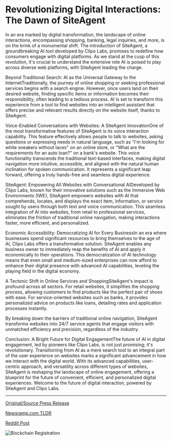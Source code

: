 # Revolutionizing Digital Interactions: The Dawn of SiteAgent

In an era marked by digital transformation, the landscape of online interactions, encompassing shopping, banking, legal inquiries, and more, is on the brink of a monumental shift. The introduction of SiteAgent, a groundbreaking AI tool developed by Clipo Labs, promises to redefine how consumers engage with digital platforms. As we stand at the cusp of this revolution, it's crucial to understand the extensive role AI is poised to play across diverse web platforms, with SiteAgent leading the charge.

Beyond Traditional Search: AI as the Universal Gateway to the InternetTraditionally, the journey of online shopping or seeking professional services begins with a search engine. However, once users land on their desired website, finding specific items or information becomes their responsibility, often leading to a tedious process. AI is set to transform this experience from a tool to find websites into an intelligent assistant that offers precise and relevant results directly on the website itself, thanks to SiteAgent.

Voice-Enabled Conversations with Websites: A SiteAgent InnovationOne of the most transformative features of SiteAgent is its voice interaction capability. This feature effectively allows people to talk to websites, asking questions or expressing needs in natural language, such as "I'm looking for white sneakers without laces" on an online store, or "What are the requirements for an auto loan?" on a bank's website. This voice functionality transcends the traditional text-based interfaces, making digital navigation more intuitive, accessible, and aligned with the natural human inclination for spoken communication. It represents a significant leap forward, offering a truly hands-free and seamless digital experience.

SiteAgent: Empowering All Websites with Conversational AIDeveloped by Clipo Labs, known for their innovative solutions such as the Immersive Web Environments (IWE), SiteAgent empowers websites with AI that comprehends, locates, and displays the exact item, information, or service sought by users through both text and voice communication. This seamless integration of AI into websites, from retail to professional services, eliminates the friction of traditional online navigation, making interactions faster, more efficient, and personalized.

Economic Accessibility: Democratizing AI for Every BusinessIn an era where businesses spend significant resources to bring themselves to the age of AI, Clipo Labs offers a transformative solution. SiteAgent enables any business owner to immediately reap the benefits of AI and apply it economically to their operations. This democratization of AI technology means that even small and medium-sized enterprises can now afford to enhance their digital presence with advanced AI capabilities, leveling the playing field in the digital economy.

A Tectonic Shift in Online Services and ShoppingSiteAgent's impact is profound across all sectors. For retail websites, it simplifies the shopping process, allowing customers to find products like the perfect pair of shoes with ease. For service-oriented websites such as banks, it provides personalized advice on products like loans, detailing rates and application processes instantly.

By breaking down the barriers of traditional online navigation, SiteAgent transforms websites into 24/7 service agents that engage visitors with unmatched efficiency and precision, regardless of the industry.

Conclusion: A Bright Future for Digital EngagementThe future of AI in digital engagement, led by pioneers like Clipo Labs, is not just promising; it's revolutionary. Transitioning from AI as a mere search tool to an integral part of the user experience on websites marks a significant advancement in how we interact with the digital world. With its advanced capabilities, user-centric approach, and versatility across different types of websites, SiteAgent is reshaping the landscape of online engagement, offering a blueprint for the future of convenient, efficient, and personalized digital experiences. Welcome to the future of digital interaction, powered by SiteAgent and Clipo Labs. 

---

[Original/Source Press Release](https://blockchainwire.io/press-release/revolutionizing-digital-interactions-the-dawn-of-siteagent)
                    

[Newsramp.com TLDR](None) 



[Reddit Post](https://www.reddit.com/r/technology_press/comments/1b7kst1/siteagent_revolutionizing_digital_engagement_with/) 



![Blockchain Registration](https://cdn.newsramp.app/blockchainwire/qrcode/243/5/pitapicoaXU1.webp)
